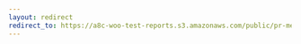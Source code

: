 ```yaml
---
layout: redirect
redirect_to: https://a8c-woo-test-reports.s3.amazonaws.com/public/pr-merge/38194/api/index.html
---
```

